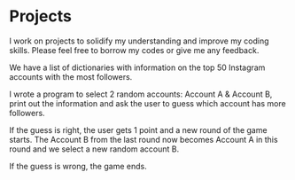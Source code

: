 # Projects
I work on projects to solidify my understanding and improve my coding skills.  Please feel free to borrow my codes or give me any feedback.

We have a list of dictionaries with information on the top 50 Instagram accounts with the most followers.

I wrote a program to select 2 random accounts: Account A & Account B, print out the information and ask the user to guess which account has more followers.

If the guess is right, the user gets 1 point and a new round of the game starts. The Account B from the last round now becomes Account A in this round and
we select a new random account B. 

If the guess is wrong, the game ends.
